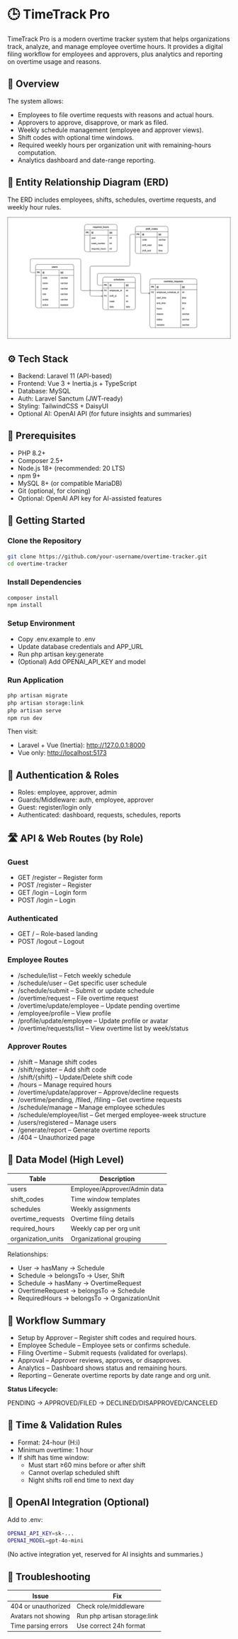 # 🕒 TimeTrack Pro

TimeTrack Pro is a modern overtime tracker system that helps organizations track, analyze, and manage employee overtime hours.
It provides a digital filing workflow for employees and approvers, plus analytics and reporting on overtime usage and reasons.

## 📘 Overview

The system allows:

- Employees to file overtime requests with reasons and actual hours.
- Approvers to approve, disapprove, or mark as filed.
- Weekly schedule management (employee and approver views).
- Shift codes with optional time windows.
- Required weekly hours per organization unit with remaining-hours computation.
- Analytics dashboard and date-range reporting.

## 🧩 Entity Relationship Diagram (ERD)

The ERD includes employees, shifts, schedules, overtime requests, and weekly hour rules.

![ERD Diagram](overtime-tracker-erd.drawio.png)

## ⚙️ Tech Stack

- Backend: Laravel 11 (API-based)
- Frontend: Vue 3 + Inertia.js + TypeScript
- Database: MySQL
- Auth: Laravel Sanctum (JWT-ready)
- Styling: TailwindCSS + DaisyUI
- Optional AI: OpenAI API (for future insights and summaries)

## 🧰 Prerequisites

- PHP 8.2+
- Composer 2.5+
- Node.js 18+ (recommended: 20 LTS)
- npm 9+
- MySQL 8+ (or compatible MariaDB)
- Git (optional, for cloning)
- Optional: OpenAI API key for AI-assisted features

## 🚀 Getting Started

### Clone the Repository

```bash
git clone https://github.com/your-username/overtime-tracker.git
cd overtime-tracker
```

### Install Dependencies

```bash
composer install
npm install
```

### Setup Environment

- Copy .env.example to .env
- Update database credentials and APP_URL
- Run php artisan key:generate
- (Optional) Add OPENAI_API_KEY and model

### Run Application

```bash
php artisan migrate
php artisan storage:link
php artisan serve
npm run dev
```

Then visit:

- Laravel + Vue (Inertia): <http://127.0.0.1:8000>
- Vue only: <http://localhost:5173>

## 🔐 Authentication & Roles

- Roles: employee, approver, admin
- Guards/Middleware: auth, employee, approver
- Guest: register/login only
- Authenticated: dashboard, requests, schedules, reports

## 🛣️ API & Web Routes (by Role)

### Guest

- GET /register – Register form
- POST /register – Register
- GET /login – Login form
- POST /login – Login

### Authenticated

- GET / – Role-based landing
- POST /logout – Logout

### Employee Routes

- /schedule/list – Fetch weekly schedule
- /schedule/user – Get specific user schedule
- /schedule/submit – Submit or update schedule
- /overtime/request – File overtime request
- /overtime/update/employee – Update pending overtime
- /employee/profile – View profile
- /profile/update/employee – Update profile or avatar
- /overtime/requests/list – View overtime list by week/status

### Approver Routes

- /shift – Manage shift codes
- /shift/register – Add shift code
- /shift/{shift} – Update/Delete shift code
- /hours – Manage required hours
- /overtime/update/approver – Approve/decline requests
- /overtime/pending, /filed, /filing – Get overtime requests
- /schedule/manage – Manage employee schedules
- /schedule/employee/list – Get merged employee-week structure
- /users/registered – Manage users
- /generate/report – Generate overtime reports
- /404 – Unauthorized page

## 🧮 Data Model (High Level)

| Table               | Description                               |
| ------------------- | ----------------------------------------- |
| users               | Employee/Approver/Admin data              |
| shift_codes         | Time window templates                      |
| schedules           | Weekly assignments                         |
| overtime_requests   | Overtime filing details                    |
| required_hours      | Weekly cap per org unit                    |
| organization_units  | Organizational grouping                    |

Relationships:

- User → hasMany → Schedule
- Schedule → belongsTo → User, Shift
- Schedule → hasMany → OvertimeRequest
- OvertimeRequest → belongsTo → Schedule
- RequiredHours → belongsTo → OrganizationUnit

## 🔁 Workflow Summary

- Setup by Approver – Register shift codes and required hours.
- Employee Schedule – Employee sets or confirms schedule.
- Filing Overtime – Submit requests (validated for overlaps).
- Approval – Approver reviews, approves, or disapproves.
- Analytics – Dashboard shows status and remaining hours.
- Reporting – Generate overtime reports by date range and org unit.

**Status Lifecycle:**

PENDING → APPROVED/FILED → DECLINED/DISAPPROVED/CANCELED

## 🧪 Time & Validation Rules

- Format: 24-hour (H:i)
- Minimum overtime: 1 hour
- If shift has time window:
  - Must start ≥60 mins before or after shift
  - Cannot overlap scheduled shift
  - Night shifts roll end time to next day

## 🤖 OpenAI Integration (Optional)

Add to .env:

```bash
OPENAI_API_KEY=sk-...
OPENAI_MODEL=gpt-4o-mini
```

(No active integration yet, reserved for AI insights and summaries.)

## 🧭 Troubleshooting

| Issue                 | Fix                         |
| --------------------- | --------------------------- |
| 404 or unauthorized   | Check role/middleware       |
| Avatars not showing   | Run php artisan storage:link|
| Time parsing errors   | Use correct 24h format      |

